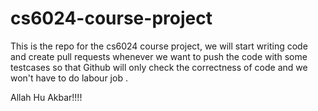 # cs6024-course-project
This is  the repo for the cs6024 course project, we will start writing code and create pull requests whenever we want to push the code with some testcases so that Github will only check the correctness of code and we won't have to do labour job .


Allah Hu Akbar!!!!
